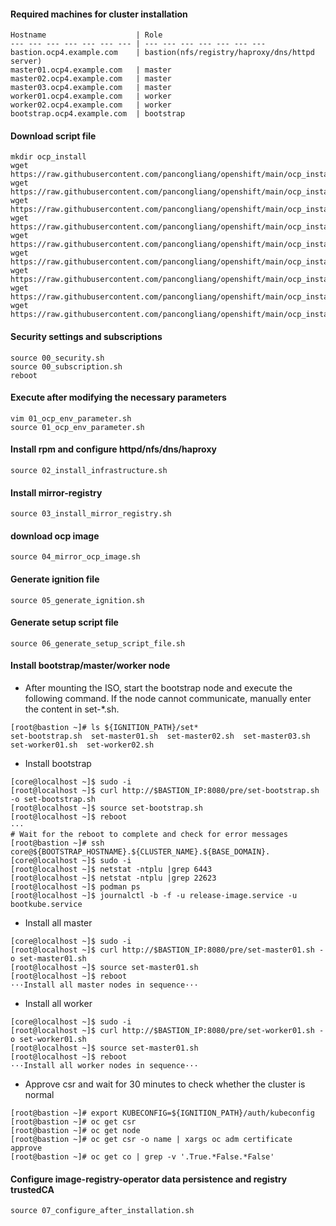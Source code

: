 #### Required machines for cluster installation
~~~
Hostname                    | Role
--- --- --- --- --- --- --- | --- --- --- --- --- --- --- 
bastion.ocp4.example.com    | bastion(nfs/registry/haproxy/dns/httpd server)
master01.ocp4.example.com   | master 
master02.ocp4.example.com   | master
master03.ocp4.example.com   | master
worker01.ocp4.example.com   | worker
worker02.ocp4.example.com   | worker
bootstrap.ocp4.example.com  | bootstrap
~~~

#### Download script file
~~~
mkdir ocp_install
wget https://raw.githubusercontent.com/pancongliang/openshift/main/ocp_install/00_security.sh
wget https://raw.githubusercontent.com/pancongliang/openshift/main/ocp_install/00_subscription.sh
wget https://raw.githubusercontent.com/pancongliang/openshift/main/ocp_install/01_ocp_env_parameter.sh
wget https://raw.githubusercontent.com/pancongliang/openshift/main/ocp_install/02_install_infrastructure.sh
wget https://raw.githubusercontent.com/pancongliang/openshift/main/ocp_install/03_install_mirror_registry.sh
wget https://raw.githubusercontent.com/pancongliang/openshift/main/ocp_install/04_mirror_ocp_image.sh
wget https://raw.githubusercontent.com/pancongliang/openshift/main/ocp_install/05_generate_ignition.sh
wget https://raw.githubusercontent.com/pancongliang/openshift/main/ocp_install/06_generate_setup_script_file.sh
wget https://raw.githubusercontent.com/pancongliang/openshift/main/ocp_install/07_configure_after_installation.sh
~~~

#### Security settings and subscriptions
~~~
source 00_security.sh
source 00_subscription.sh
reboot
~~~

#### Execute after modifying the necessary parameters
~~~
vim 01_ocp_env_parameter.sh
source 01_ocp_env_parameter.sh
~~~

#### Install rpm and configure httpd/nfs/dns/haproxy
~~~
source 02_install_infrastructure.sh
~~~

#### Install mirror-registry
~~~
source 03_install_mirror_registry.sh
~~~

#### download ocp image
~~~
source 04_mirror_ocp_image.sh
~~~

#### Generate ignition file
~~~
source 05_generate_ignition.sh
~~~

#### Generate setup script file
~~~
source 06_generate_setup_script_file.sh
~~~

#### Install bootstrap/master/worker node

* After mounting the ISO, start the bootstrap node and execute the following command.
  If the node cannot communicate, manually enter the content in set-*.sh.
~~~
[root@bastion ~]# ls ${IGNITION_PATH}/set*
set-bootstrap.sh  set-master01.sh  set-master02.sh  set-master03.sh  set-worker01.sh  set-worker02.sh
~~~
* Install bootstrap
~~~
[core@localhost ~]$ sudo -i
[root@localhost ~]$ curl http://$BASTION_IP:8080/pre/set-bootstrap.sh -o set-bootstrap.sh
[root@localhost ~]$ source set-bootstrap.sh
[root@localhost ~]$ reboot
···
# Wait for the reboot to complete and check for error messages
[root@bastion ~]# ssh core@${BOOTSTRAP_HOSTNAME}.${CLUSTER_NAME}.${BASE_DOMAIN}.
[core@localhost ~]$ sudo -i
[root@localhost ~]$ netstat -ntplu |grep 6443
[root@localhost ~]$ netstat -ntplu |grep 22623
[root@localhost ~]$ podman ps
[root@localhost ~]$ journalctl -b -f -u release-image.service -u bootkube.service
~~~

* Install all master
~~~
[core@localhost ~]$ sudo -i
[root@localhost ~]$ curl http://$BASTION_IP:8080/pre/set-master01.sh -o set-master01.sh
[root@localhost ~]$ source set-master01.sh
[root@localhost ~]$ reboot
···Install all master nodes in sequence···
~~~

* Install all worker
~~~
[core@localhost ~]$ sudo -i
[root@localhost ~]$ curl http://$BASTION_IP:8080/pre/set-worker01.sh -o set-worker01.sh
[root@localhost ~]$ source set-master01.sh
[root@localhost ~]$ reboot
···Install all worker nodes in sequence···
~~~

* Approve csr and wait for 30 minutes to check whether the cluster is normal
~~~
[root@bastion ~]# export KUBECONFIG=${IGNITION_PATH}/auth/kubeconfig
[root@bastion ~]# oc get csr
[root@bastion ~]# oc get node
[root@bastion ~]# oc get csr -o name | xargs oc adm certificate approve
[root@bastion ~]# oc get co | grep -v '.True.*False.*False'
~~~

#### Configure image-registry-operator data persistence and registry trustedCA
~~~
source 07_configure_after_installation.sh
~~~

